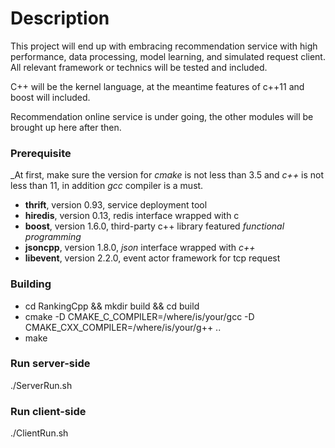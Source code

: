# Description
This project will end up with embracing recommendation service with high performance, data processing, model learning, and simulated request client. All relevant framework or technics will be tested and included. 

C++ will be the kernel language, at the meantime features of c++11 and boost will included.

Recommendation online service is under going, the other modules will be brought up here after then.

### Prerequisite
_At first, make sure the version for _cmake_ is not less than 3.5 and _c++_ is not less than 11, in addition _gcc_ compiler is a must.
* **thrift**, version 0.93, service deployment tool
* **hiredis**, version 0.13, redis interface wrapped with c
* **boost**, version 1.6.0, third-party c++ library featured _functional programming_
* **jsoncpp**, version 1.8.0, _json_ interface wrapped with _c++_
* **libevent**, version 2.2.0, event actor framework for tcp request

### Building
* cd RankingCpp && mkdir build && cd build
* cmake -D CMAKE_C_COMPILER=/where/is/your/gcc -D CMAKE_CXX_COMPILER=/where/is/your/g++ ..
* make

### Run server-side
./ServerRun.sh
### Run client-side
./ClientRun.sh
